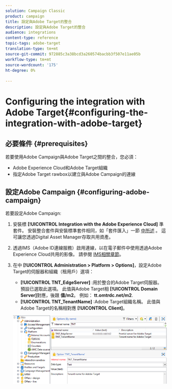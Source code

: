 ```yaml
---
solution: Campaign Classic
product: campaign
title: 設定與Adobe Target的整合
description: 設定與Adobe Target的整合
audience: integrations
content-type: reference
topic-tags: adobe-target
translation-type: tm+mt
source-git-commit: 972885c3a38bcd3a260574bacbb3f507e11ae05b
workflow-type: tm+mt
source-wordcount: '175'
ht-degree: 0%

---
```



# Configuring the integration with Adobe Target{#configuring-the-integration-with-adobe-target}

## 必要條件 {#prerequisites}

若要使用Adobe Campaign與Adobe Target之間的整合，您必須：

* Adobe Experience Cloud和Adobe Target組織
* 指定Adobe Target rawbox以建立與Adobe Campaign的連線

## 設定Adobe Campaign {#configuring-adobe-campaign}

若要設定Adobe Campaign:

1. 安裝標 **[!UICONTROL Integration with the Adobe Experience Cloud]** 準套件。 安裝整合套件與安裝標準套件相同，如「套件匯入」一節 [中所述](../../platform/using/working-with-data-packages.md#importing-packages) 。 這可讓您透過Digital Asset Manager存取共用資產。
1. 透過IMS（Adobe ID連線服務）啟用連線，以在電子郵件中使用透過Adobe Experience Cloud共用的影像。 請參閱 [IMS相關章節](../../integrations/using/about-adobe-id.md)。
1. 在中 **[!UICONTROL Administration > Platform > Options]**，設定Adobe Target的伺服器和組織（租用戶）選項：

   * **[!UICONTROL TNT_EdgeServer]** :用於整合的Adobe Target伺服器。 預設已選取此選項。 此值與Adobe Target相 **[!UICONTROL Domain Server]**&#x200B;對應，後跟 **值/m2**。 例如： **tt.omtrdc.net/m2**.
   * **[!UICONTROL TNT_TenantName]** :Adobe Target組織名稱。 此值與Adobe Target的名稱相對應 **[!UICONTROL Client]**。

   ![](assets/tar_options.png)

